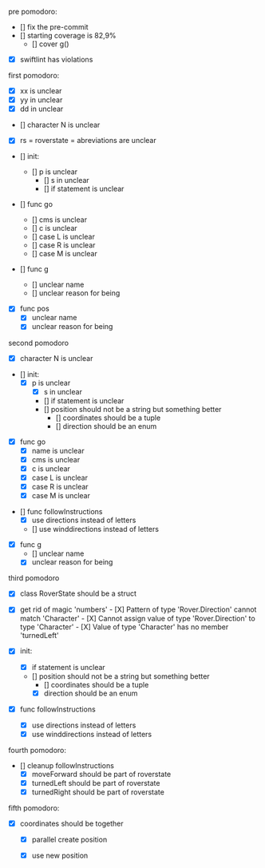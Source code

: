 pre pomodoro: 
- [] fix the pre-commit 
- [] starting coverage is 82,9%  
    - [] cover g()
- [X] swiftlint has violations
    

first pomodoro: 
- [x] xx is unclear
- [x] yy in unclear
- [x] dd in unclear
- [] character N is unclear
- [X] rs = roverstate = abreviations are        unclear
- [] init:
  - [] p is unclear
    - [] s in unclear
    - [] if statement is unclear

- [] func go
    - [] cms is unclear
    - [] c is unclear
    - [] case L is unclear
    - [] case R is unclear
    - [] case M is unclear
    
- [] func g
    - [] unclear name 
    - [] unclear reason for being
    
- [X] func pos
    - [X] unclear name
    - [X] unclear reason for being

second pomodoro
- [x] character N is unclear
- [] init:
  - [x] p is unclear
    - [x] s in unclear
    - [] if statement is unclear
    - [] position should not be a string but something better
        - [] coordinates should be a tuple
        - [] direction should be an enum

- [x] func go
    - [x] name is unclear
    - [x] cms is unclear
    - [x] c is unclear
    - [x] case L is unclear
    - [x] case R is unclear
    - [x] case M is unclear
    
- [] func followInstructions 
    - [x] use directions instead of letters
    - [] use winddirections instead of letters 
    
- [x] func g
    - [] unclear name 
    - [x] unclear reason for being
    
third pomodoro    
- [x] class RoverState should be a struct
- [X] get rid of magic 'numbers'
        - [X] Pattern of type 'Rover.Direction' cannot match 'Character'
        - [X] Cannot assign value of type 'Rover.Direction' to type 'Character'
        - [X] Value of type 'Character' has no member 'turnedLeft'
        
        

- [X] init:
    - [X] if statement is unclear
    - [] position should not be a string but something better
        - [] coordinates should be a tuple
        - [X] direction should be an enum

- [X] func followInstructions 
    - [x] use directions instead of letters
    - [X] use winddirections instead of letters 

fourth pomodoro:
- [] cleanup followInstructions
    - [X] moveForward should be part of roverstate
    - [x] turnedLeft should be part of roverstate
    - [x] turnedRight should be part of roverstate 
    
fifth pomodoro: 
- [x] coordinates should be together
    - [x] parallel create position
    - [x] use new position
     


